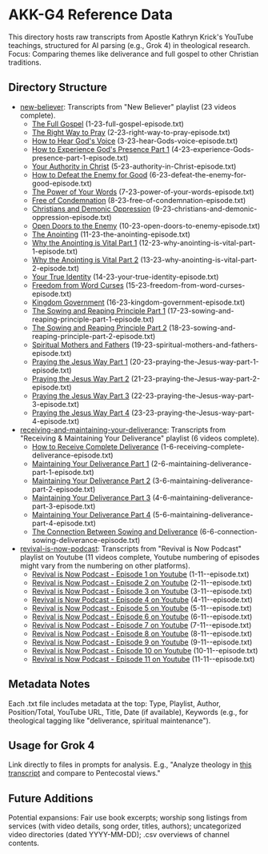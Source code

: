# AKK-G4 Reference Data

This directory hosts raw transcripts from Apostle Kathryn Krick's YouTube teachings, structured for AI parsing (e.g., Grok 4) in theological research. Focus: Comparing themes like deliverance and full gospel to other Christian traditions.

## Directory Structure
- [new-believer](./new-believer/): Transcripts from "New Believer" playlist (23 videos complete).
  - [The Full Gospel](./new-believer/1-23-full-gospel-episode.txt) (1-23-full-gospel-episode.txt)
  - [The Right Way to Pray](./new-believer/2-23-right-way-to-pray-episode.txt) (2-23-right-way-to-pray-episode.txt)
  - [How to Hear God's Voice](./new-believer/3-23-hear-Gods-voice-episode.txt) (3-23-hear-Gods-voice-episode.txt)
  - [How to Experience God's Presence Part 1](./new-believer/4-23-experience-Gods-presence-part-1-episode.txt) (4-23-experience-Gods-presence-part-1-episode.txt)
  - [Your Authority in Christ](./new-believer/5-23-authority-in-Christ-episode.txt) (5-23-authority-in-Christ-episode.txt)
  - [How to Defeat the Enemy for Good](./new-believer/6-23-defeat-the-enemy-for-good-episode.txt) (6-23-defeat-the-enemy-for-good-episode.txt)
  - [The Power of Your Words](./new-believer/7-23-power-of-your-words-episode.txt) (7-23-power-of-your-words-episode.txt)
  - [Free of Condemnation](./new-believer/8-23-free-of-condemnation-episode.txt) (8-23-free-of-condemnation-episode.txt)
  - [Christians and Demonic Oppression](./new-believer/9-23-christians-and-demonic-oppression-episode.txt) (9-23-christians-and-demonic-oppression-episode.txt)
  - [Open Doors to the Enemy](./new-believer/10-23-open-doors-to-enemy-episode.txt) (10-23-open-doors-to-enemy-episode.txt)
  - [The Anointing](./new-believer/11-23-the-anointing-episode.txt) (11-23-the-anointing-episode.txt)
  - [Why the Anointing is Vital Part 1](./new-believer/12-23-why-anointing-is-vital-part-1-episode.txt) (12-23-why-anointing-is-vital-part-1-episode.txt)
  - [Why the Anointing is Vital Part 2](./new-believer/13-23-why-anointing-is-vital-part-2-episode.txt) (13-23-why-anointing-is-vital-part-2-episode.txt)
  - [Your True Identity](./new-believer/14-23-your-true-identity-episode.txt) (14-23-your-true-identity-episode.txt)
  - [Freedom from Word Curses](./new-believer/15-23-freedom-from-word-curses-episode.txt) (15-23-freedom-from-word-curses-episode.txt)
  - [Kingdom Government](./new-believer/16-23-kingdom-government-episode.txt) (16-23-kingdom-government-episode.txt)
  - [The Sowing and Reaping Principle Part 1](./new-believer/17-23-sowing-and-reaping-principle-part-1-episode.txt) (17-23-sowing-and-reaping-principle-part-1-episode.txt)
  - [The Sowing and Reaping Principle Part 2](./new-believer/18-23-sowing-and-reaping-principle-part-2-episode.txt) (18-23-sowing-and-reaping-principle-part-2-episode.txt)
  - [Spiritual Mothers and Fathers](./new-believer/19-23-spiritual-mothers-and-fathers-episode.txt) (19-23-spiritual-mothers-and-fathers-episode.txt)
  - [Praying the Jesus Way Part 1](./new-believer/20-23-praying-the-Jesus-way-part-1-episode.txt) (20-23-praying-the-Jesus-way-part-1-episode.txt)
  - [Praying the Jesus Way Part 2](./new-believer/21-23-praying-the-Jesus-way-part-2-episode.txt) (21-23-praying-the-Jesus-way-part-2-episode.txt)
  - [Praying the Jesus Way Part 3](./new-believer/22-23-praying-the-Jesus-way-part-3-episode.txt) (22-23-praying-the-Jesus-way-part-3-episode.txt)
  - [Praying the Jesus Way Part 4](./new-believer/23-23-praying-the-Jesus-way-part-4-episode.txt) (23-23-praying-the-Jesus-way-part-4-episode.txt)
- [receiving-and-maintaining-your-deliverance](./receiving-and-maintaining-your-deliverance/): Transcripts from "Receiving & Maintaining Your Deliverance" playlist (6 videos complete).
  - [How to Receive Complete Deliverance](./receiving-and-maintaining-your-deliverance/1-6-receiving-complete-deliverance-episode.txt) (1-6-receiving-complete-deliverance-episode.txt)
  - [Maintaining Your Deliverance Part 1](./receiving-and-maintaining-your-deliverance/2-6-maintaining-deliverance-part-1-episode.txt) (2-6-maintaining-deliverance-part-1-episode.txt)
  - [Maintaining Your Deliverance Part 2](./receiving-and-maintaining-your-deliverance/3-6-maintaining-deliverance-part-2-episode.txt) (3-6-maintaining-deliverance-part-2-episode.txt)
  - [Maintaining Your Deliverance Part 3](./receiving-and-maintaining-your-deliverance/4-6-maintaining-deliverance-part-3-episode.txt) (4-6-maintaining-deliverance-part-3-episode.txt)
  - [Maintaining Your Deliverance Part 4](./receiving-and-maintaining-your-deliverance/5-6-maintaining-deliverance-part-4-episode.txt) (5-6-maintaining-deliverance-part-4-episode.txt)
  - [The Connection Between Sowing and Deliverance](./receiving-and-maintaining-your-deliverance/6-6-connection-sowing-deliverance-episode.txt) (6-6-connection-sowing-deliverance-episode.txt)
- [revival-is-now-podcast](./revival-is-now-podcast/): Transcripts from "Revival is Now Podcast" playlist on Youtube (11 videos complete, Youtube numbering of episodes might vary from the numbering on other platforms).
  - [Revival is Now Podcast - Episode 1 on Youtube](./revival-is-now-podcast/1-11--episode.txt) (1-11--episode.txt)
  - [Revival is Now Podcast - Episode 2 on Youtube](./revival-is-now-podcast/2-11--episode.txt) (2-11--episode.txt)
  - [Revival is Now Podcast - Episode 3 on Youtube](./revival-is-now-podcast/3-11--episode.txt) (3-11--episode.txt)
  - [Revival is Now Podcast - Episode 4 on Youtube](./revival-is-now-podcast/4-11--episode.txt) (4-11--episode.txt)
  - [Revival is Now Podcast - Episode 5 on Youtube](./revival-is-now-podcast/5-11--episode.txt) (5-11--episode.txt)
  - [Revival is Now Podcast - Episode 6 on Youtube](./revival-is-now-podcast/6-11--episode.txt) (6-11--episode.txt)
  - [Revival is Now Podcast - Episode 7 on Youtube](./revival-is-now-podcast/7-11--episode.txt) (7-11--episode.txt)
  - [Revival is Now Podcast - Episode 8 on Youtube](./revival-is-now-podcast/8-11--episode.txt) (8-11--episode.txt)
  - [Revival is Now Podcast - Episode 9 on Youtube](./revival-is-now-podcast/9-11--episode.txt) (9-11--episode.txt)
  - [Revival is Now Podcast - Episode 10 on Youtube](./revival-is-now-podcast/10-11--episode.txt) (10-11--episode.txt)
  - [Revival is Now Podcast - Episode 11 on Youtube](./revival-is-now-podcast/11-11--episode.txt) (11-11--episode.txt)

## Metadata Notes
Each .txt file includes metadata at the top: Type, Playlist, Author, Position/Total, YouTube URL, Title, Date (if available), Keywords (e.g., for theological tagging like "deliverance, spiritual maintenance").

## Usage for Grok 4
Link directly to files in prompts for analysis. E.g., "Analyze theology in [this transcript](https://markusisaksson1982.github.io/AKK-G4/receiving-and-maintaining-your-deliverance/1-6-receiving-complete-deliverance-episode.txt) and compare to Pentecostal views."

## Future Additions
Potential expansions: Fair use book excerpts; worship song listings from services (with video details, song order, titles, authors); uncategorized video directories (dated YYYY-MM-DD); .csv overviews of channel contents.
